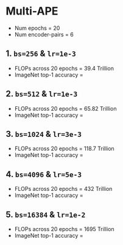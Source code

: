 # Multi-APE

- Num epochs = 20
- Num encoder-pairs = 6

## 1. `bs=256` & `lr=1e-3`

- FLOPs across 20 epochs = 39.4 Trillion
- ImageNet top-1 accuracy = 

## 2. `bs=512` & `lr=1e-3`

- FLOPs across 20 epochs = 65.82 Trillion 
- ImageNet top-1 accuracy =

## 3. `bs=1024` & `lr=3e-3`

- FLOPs across 20 epochs = 118.7 Trillion 
- ImageNet top-1 accuracy = 

## 4. `bs=4096` & `lr=5e-3`

- FLOPs across 20 epochs = 432 Trillion 
- ImageNet top-1 accuracy = 

## 5. `bs=16384` & `lr=1e-2`

- FLOPs across 20 epochs = 1695 Trillion 
- ImageNet top-1 accuracy = 